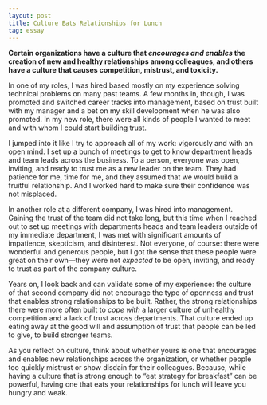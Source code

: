 ```yaml
---
layout: post
title: Culture Eats Relationships for Lunch
tag: essay
---
```


**Certain organizations have a culture that _encourages and enables_ the
creation of new and healthy relationships among colleagues, and others have a
culture that causes competition, mistrust, and toxicity.**

In one of my roles, I was hired based mostly on my experience solving technical
problems on many past teams. A few months in, though, I was promoted and
switched career tracks into management, based on trust built with my manager and
a bet on my skill development when he was also promoted. In my new role, there
were all kinds of people I wanted to meet and with whom I could start building
trust.

I jumped into it like I try to approach all of my work: vigorously and with an
open mind. I set up a bunch of meetings to get to know department heads and team
leads across the business. To a person, everyone was open, inviting, and ready
to trust me as a new leader on the team. They had patience for me, time for me,
and they assumed that we would build a fruitful relationship. And I worked hard
to make sure their confidence was not misplaced.

In another role at a different company, I was hired into management. Gaining the
trust of the team did not take long, but this time when I reached out to set up
meetings with departments heads and team leaders outside of my immediate
department, I was met with significant amounts of impatience, skepticism, and
disinterest. Not everyone, of course: there were wonderful and generous people,
but I got the sense that these people were great on their own—they were not
*expected* to be open, inviting, and ready to trust as part of the company
culture.

Years on, I look back and can validate some of my experience: the culture of
that second company did not encourage the type of openness and trust that
enables strong relationships to be built. Rather, the strong relationships
there were more often built to *cope with* a larger culture of unhealthy
competition and a lack of trust across departments. That culture ended up eating
away at the good will and assumption of trust that people can be led to give, to
build stronger teams.

As you reflect on culture, think about whether yours is one that encourages and
enables new relationships across the organization, or whether people too quickly
mistrust or show disdain for their colleagues. Because, while having a culture
that is strong enough to “eat strategy for breakfast” can be powerful, having
one that eats your relationships for lunch will leave you hungry and&nbsp;weak.
